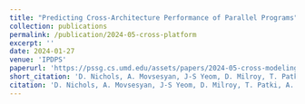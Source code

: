 ```yaml
---
title: "Predicting Cross-Architecture Performance of Parallel Programs"
collection: publications
permalink: /publication/2024-05-cross-platform
excerpt: ''
date: 2024-01-27
venue: 'IPDPS'
paperurl: 'https://pssg.cs.umd.edu/assets/papers/2024-05-cross-modeling-ipdps.pdf'
short_citation: 'D. Nichols, A. Movsesyan, J-S Yeom, D. Milroy, T. Patki, A. Sarkar, A. Bhatele. Predicting Cross-Architecture Performance of Parallel Programs. IPDPS 2024.'
citation: 'D. Nichols, A. Movsesyan, J-S Yeom, D. Milroy, T. Patki, A. Sarkar, A. Bhatele. Predicting Cross-Architecture Performance of Parallel Programs. IPDPS 2024.'
---
```

